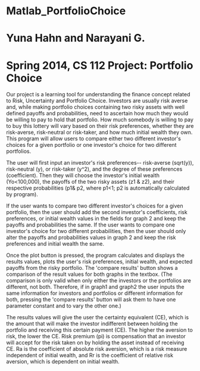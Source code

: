 # Matlab_PortfolioChoice
# Yuna Hahn and Narayani G.
# Spring 2014, CS 112 Project: Portfolio Choice

Our project is a learning tool for understanding the finance concept
related to Risk, Uncertainty and Portfolio Choice. Investors are usually 
risk averse and, while making portfolio choices containing two risky assets
with well defined payoffs and probabilities, need to ascertain how much 
they would be willing to pay to hold that portfolio. How much somebody is 
willing to pay to buy this lottery will vary based on their risk 
preferences, whether they are risk-averse, risk-neutral or risk-taker, and 
how much initial wealth they own. This program will allow users to compare 
either two different investor's choices for a given portfolio or one 
investor's choice for two different portfolios. 

The user will first input an investor's risk preferences-- risk-averse 
(sqrt(y)), risk-neutral (y), or risk-taker (y^2), and the degree of these 
preferences (coefficient). Then they will choose the investor's initial 
wealth (Yo<100,000), the payoffs of the two risky assets (z1 & z2), and 
their respective probabilities (p1& p2, where p1<1; p2 is automatically 
calculated by program).

If the user wants to compare two different investor's choices for a given 
portfolio, then the user should add the second investor's coefficients, 
risk preferences, or initial wealth values in the fields for graph 2 and 
keep the payoffs and probabilities the same. If the user wants to compare 
one investor's choice for two different probabilities, then the user should 
only alter the payoffs and probabilities values in graph 2 and keep the 
risk preferences and initial wealth the same. 

Once the plot button is pressed, the program calculates and displays the 
results values, plots the user's risk preferences, initial wealth, and 
expected payoffs from the risky portfolio. The 'compare results' button 
shows a comparison of the result values for both graphs in the textbox. 
(The comparison is only valid when only either the investors or the 
portfolios are different, not both. Therefore, if in graph1 and graph2 
the user inputs the same information for investors and portfolios or 
different information for both, pressing the 'compare results' button 
will ask them  to have one parameter constant and to vary the other one.)

The results values will give the user the certainty equivalent (CE), which 
is the amount that will make the investor indifferent between holding the 
portfolio and receiving this certain payment (CE). The higher the aversion 
to risk, the lower the CE. Risk premium (pi) is compensation that an 
investor will accept  for the risk taken on by holding the asset instead of 
receiving CE. Ra is the coefficient of absolute risk aversion, which is a 
risk measure independent of initial wealth, and Rr is the coefficient of 
relative risk aversion, which is dependent on initial wealth.  
